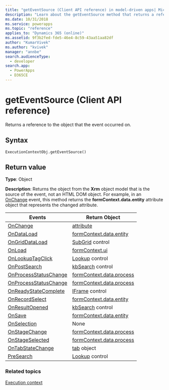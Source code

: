 ```yaml
---
title: "getEventSource (Client API reference) in model-driven apps| MicrosoftDocs"
description: "Learn about the getEventSource method that returns a reference to the object that the event occurred on." 
ms.date: 10/31/2018
ms.service: powerapps
ms.topic: "reference"
applies_to: "Dynamics 365 (online)"
ms.assetid: 9f3b2fed-fde5-46e4-8c59-43aa51aa82df
author: "KumarVivek"
ms.author: "kvivek"
manager: "annbe"
search.audienceType: 
  - developer
search.app: 
  - PowerApps
  - D365CE
---
```

# getEventSource (Client API reference)



Returns a reference to the object that the event occurred on.

## Syntax

`ExecutionContextObj.getEventSource()`

## Return value

**Type**: Object

**Description**: Returns the object from the **Xrm** object model that is the source of the event, not an HTML DOM object. For example, in an [OnChange](../events/attribute-onchange.md) event, this method returns the **formContext.data.entity** attribute object that represents the changed attribute.

|Events|Return Object|
|-------|------------|
|[OnChange](../events/attribute-onchange.md)|[attribute](../attributes.md)|
|[OnDataLoad](../events/form-data-onload.md)|[formContext.data.entity](../formcontext-data-entity.md)|
|[OnGridDataLoad](../events/subgrid-onload.md)|[SubGrid](../controls.md#subgrid-control-type) control|
|[OnLoad](../events/form-onload.md)|[formContext.ui](../formcontext-ui.md)|
|[OnLookupTagClick](../events/onlookuptagclick.md)|[Lookup](../controls.md#lookup-control-type) control|
|[OnPostSearch](../events/postsearch.md)|[kbSearch](../controls.md#kbsearch-knowledge-base-search-control-type) control|
|[OnProcessStatusChange](../events/onprocessstatuschange.md)|[formContext.data.process](../formcontext-data-process.md)|
|[OnProcessStatusChange](../events/onprocessstatuschange.md)|[formContext.data.process](../formcontext-data-process.md)|
|[OnReadyStateComplete](../events/onreadystatecomplete.md)|[IFrame](../controls.md#iframe-control-type) control|
|[OnRecordSelect](../events/grid-onrecordselect.md)|[formContext.data.entity](../formcontext-data-entity.md)|
|[OnResultOpened](../events/onresultopened.md)|[kbSearch](../controls.md#kbsearch-knowledge-base-search-control-type) control|
|[OnSave](../events/form-onsave.md)|[formContext.data.entity](../formcontext-data-entity.md)|
|[OnSelection](../events/onselection.md)|None|
|[OnStageChange](../events/onstagechange.md)|[formContext.data.process](../formcontext-data-process.md)|
|[OnStageSelected](../events/onstageselected.md)|[formContext.data.process](../formcontext-data-process.md)|
|[OnTabStateChange](../events/tabstatechange.md)|[tab](../formcontext-ui-tabs.md) object|
|[PreSearch](../events/presearch.md)|[Lookup](../controls.md#lookup-control-type) control|


### Related topics

[Execution context](../execution-context.md)

